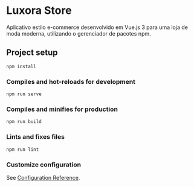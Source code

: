# Luxora Store
Aplicativo estilo e-commerce desenvolvido em Vue.js 3 para uma loja de moda moderna, utilizando o gerenciador de pacotes npm.

## Project setup
```
npm install
```

### Compiles and hot-reloads for development
```
npm run serve
```

### Compiles and minifies for production
```
npm run build
```

### Lints and fixes files
```
npm run lint
```

### Customize configuration
See [Configuration Reference](https://cli.vuejs.org/config/).
